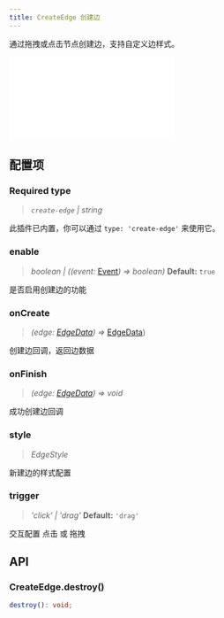 ```yaml
---
title: CreateEdge 创建边
---
```


通过拖拽或点击节点创建边，支持自定义边样式。

<embed src="@/common/api/behaviors/create-edge.md"></embed>

## 配置项

### <Badge type="success">Required</Badge> type

> _`create-edge` \| string_

此插件已内置，你可以通过 `type: 'create-edge'` 来使用它。

### enable

> _boolean \| ((event:_ [Event](/api/event#事件对象属性)_) => boolean)_ **Default:** `true`

是否启用创建边的功能

### onCreate

> _(edge: [EdgeData](/manual/data#边数据edgedata)) =>_ [EdgeData](/manual/data#边数据edgedata))

创建边回调，返回边数据

### onFinish

> _(edge: [EdgeData](/manual/data#边数据edgedata)) => void_

成功创建边回调

### style

> _EdgeStyle_

新建边的样式配置

### trigger

> _'click' \| 'drag'_ **Default:** `'drag'`

交互配置 点击 或 拖拽

## API

### CreateEdge.destroy()

```typescript
destroy(): void;
```
